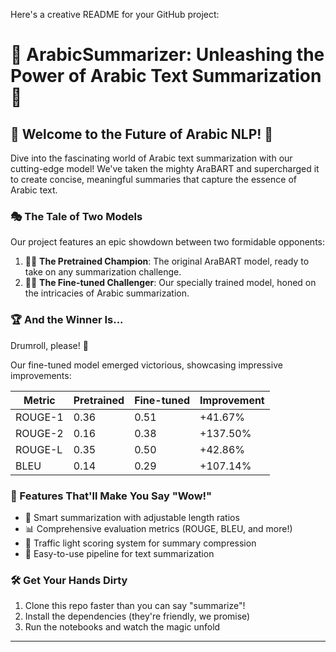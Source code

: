 Here's a creative README for your GitHub project:

# 🌟 ArabicSummarizer: Unleashing the Power of Arabic Text Summarization 🌟

## 🚀 Welcome to the Future of Arabic NLP! 🚀

Dive into the fascinating world of Arabic text summarization with our cutting-edge model! We've taken the mighty AraBART and supercharged it to create concise, meaningful summaries that capture the essence of Arabic text.

### 🎭 The Tale of Two Models

Our project features an epic showdown between two formidable opponents:

1. 🦸‍♂️ **The Pretrained Champion**: The original AraBART model, ready to take on any summarization challenge.
2. 🦹‍♀️ **The Fine-tuned Challenger**: Our specially trained model, honed on the intricacies of Arabic summarization.

### 🏆 And the Winner Is...

Drumroll, please! 🥁

Our fine-tuned model emerged victorious, showcasing impressive improvements:

| Metric   | Pretrained | Fine-tuned | Improvement |
|----------|------------|------------|-------------|
| ROUGE-1  | 0.36       | 0.51       | +41.67%     |
| ROUGE-2  | 0.16       | 0.38       | +137.50%    |
| ROUGE-L  | 0.35       | 0.50       | +42.86%     |
| BLEU     | 0.14       | 0.29       | +107.14%    |

### 🎨 Features That'll Make You Say "Wow!"

- 🧠 Smart summarization with adjustable length ratios
- 📊 Comprehensive evaluation metrics (ROUGE, BLEU, and more!)
- 🚦 Traffic light scoring system for summary compression
- 🔄 Easy-to-use pipeline for text summarization

### 🛠️ Get Your Hands Dirty

1. Clone this repo faster than you can say "summarize"!
2. Install the dependencies (they're friendly, we promise)
3. Run the notebooks and watch the magic unfold


---

